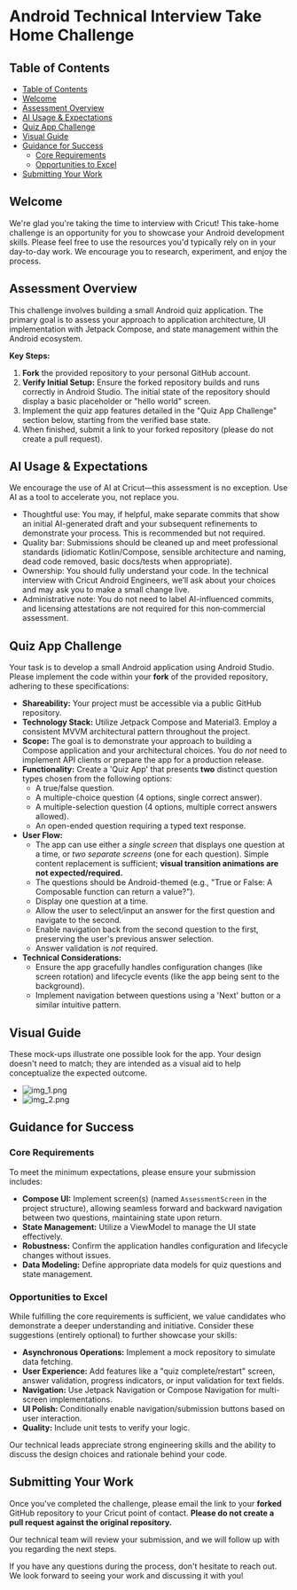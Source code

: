 # Android Technical Interview Take Home Challenge

## Table of Contents

* [Table of Contents](#table-of-contents)
* [Welcome](#welcome)
* [Assessment Overview](#assessment-overview)
* [AI Usage \& Expectations](#ai-usage--expectations)
* [Quiz App Challenge](#quiz-app-challenge)
* [Visual Guide](#visual-guide)
* [Guidance for Success](#guidance-for-success)
  * [Core Requirements](#core-requirements)
  * [Opportunities to Excel](#opportunities-to-excel)
* [Submitting Your Work](#submitting-your-work)

## Welcome

We're glad you're taking the time to interview with Cricut! This take-home challenge is an opportunity for you to showcase your Android development skills. Please feel free to use the resources you'd typically rely on in your day-to-day work. We encourage you to research, experiment, and enjoy the process.

## Assessment Overview

This challenge involves building a small Android quiz application. The primary goal is to assess your approach to application architecture, UI implementation with Jetpack Compose, and state management within the Android ecosystem.

**Key Steps:**

1. **Fork** the provided repository to your personal GitHub account.
2. **Verify Initial Setup:** Ensure the forked repository builds and runs correctly in Android Studio. The initial state of the repository should display a basic placeholder or "hello world" screen.
3. Implement the quiz app features detailed in the "Quiz App Challenge" section below, starting from the verified base state.
4. When finished, submit a link to your forked repository (please do not create a pull request).

## AI Usage & Expectations

We encourage the use of AI at Cricut—this assessment is no exception. Use AI as a tool to accelerate you, not replace you.

* Thoughtful use: You may, if helpful, make separate commits that show an initial AI-generated draft and your subsequent refinements to demonstrate your process. This is recommended but not required.
* Quality bar: Submissions should be cleaned up and meet professional standards (idiomatic Kotlin/Compose, sensible architecture and naming, dead code removed, basic docs/tests when appropriate).
* Ownership: You should fully understand your code. In the technical interview with Cricut Android Engineers, we’ll ask about your choices and may ask you to make a small change live.
* Administrative note: You do not need to label AI-influenced commits, and licensing attestations are not required for this non‑commercial assessment.

## Quiz App Challenge

Your task is to develop a small Android application using Android Studio. Please implement the code within your **fork** of the provided repository, adhering to these specifications:

* **Shareability:** Your project must be accessible via a public GitHub repository.
* **Technology Stack:** Utilize Jetpack Compose and Material3. Employ a consistent MVVM architectural pattern throughout the project.
* **Scope:** The goal is to demonstrate your approach to building a Compose application and your architectural choices. You do *not* need to implement API clients or prepare the app for a production release.
* **Functionality:** Create a 'Quiz App' that presents **two** distinct question types chosen from the following options:
  * A true/false question.
  * A multiple-choice question (4 options, single correct answer).
  * A multiple-selection question (4 options, multiple correct answers allowed).
  * An open-ended question requiring a typed text response.
* **User Flow:**
  * The app can use either a *single screen* that displays one question at a time, or *two separate screens* (one for each question). Simple content replacement is sufficient; **visual transition animations are not expected/required.**
  * The questions should be Android-themed (e.g., "True or False: A Composable function can return a value?").
  * Display one question at a time.
  * Allow the user to select/input an answer for the first question and navigate to the second.
  * Enable navigation back from the second question to the first, preserving the user's previous answer selection.
  * Answer validation is *not* required.
* **Technical Considerations:**
  * Ensure the app gracefully handles configuration changes (like screen rotation) and lifecycle events (like the app being sent to the background).
  * Implement navigation between questions using a 'Next' button or a similar intuitive pattern.

## Visual Guide

These mock-ups illustrate one possible look for the app. Your design doesn't need to match; they are intended as a visual aid to help conceptualize the expected outcome.

* ![img_1.png](img_1.png)
* ![img_2.png](img_2.png)

## Guidance for Success

### Core Requirements

To meet the minimum expectations, please ensure your submission includes:

* **Compose UI:** Implement screen(s) (named `AssessmentScreen` in the project structure), allowing seamless forward and backward navigation between two questions, maintaining state upon return.
* **State Management:** Utilize a ViewModel to manage the UI state effectively.
* **Robustness:** Confirm the application handles configuration and lifecycle changes without issues.
* **Data Modeling:** Define appropriate data models for quiz questions and state management.

### Opportunities to Excel

While fulfilling the core requirements is sufficient, we value candidates who demonstrate a deeper understanding and initiative. Consider these suggestions (entirely optional) to further showcase your skills:

* **Asynchronous Operations:** Implement a mock repository to simulate data fetching.
* **User Experience:** Add features like a "quiz complete/restart" screen, answer validation, progress indicators, or input validation for text fields.
* **Navigation:** Use Jetpack Navigation or Compose Navigation for multi-screen implementations.
* **UI Polish:** Conditionally enable navigation/submission buttons based on user interaction.
* **Quality:** Include unit tests to verify your logic.

Our technical leads appreciate strong engineering skills and the ability to discuss the design choices and rationale behind your code.

## Submitting Your Work

Once you've completed the challenge, please email the link to your **forked** GitHub repository to your Cricut point of contact. **Please do not create a pull request against the original repository.**

Our technical team will review your submission, and we will follow up with you regarding the next steps.

If you have any questions during the process, don't hesitate to reach out. We look forward to seeing your work and discussing it with you!
